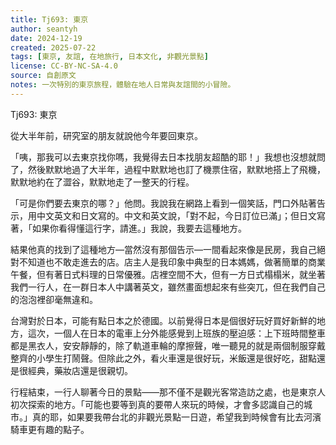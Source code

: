 ```yaml
---
title: Tj693: 東京
author: seantyh
date: 2024-12-19
created: 2025-07-22
tags: [東京, 友誼, 在地旅行, 日本文化, 非觀光景點]
license: CC-BY-NC-SA-4.0
source: 自創原文
notes: 一次特別的東京旅程，體驗在地人日常與友誼間的小冒險。
---
```

Tj693: 東京 

從大半年前，研究室的朋友就說他今年要回東京。

「咦，那我可以去東京找你嗎，我覺得去日本找朋友超酷的耶！」我想也沒想就問了，然後默默地過了大半年，過程中默默地也訂了機票住宿，默默地搭上了飛機，默默地約在了澀谷，默默地走了一整天的行程。

「可是你們要去東京的哪？」他問。我說我在網路上看到一個笑話，門口外貼著告示，用中文英文和日文寫的。中文和英文說，「對不起，今日訂位已滿」；但日文寫著，「如果你看得懂這行字，請進。」我說，我要去這種地方。

結果他真的找到了這種地方—當然沒有那個告示—一間看起來像是民房，我自己絕對不知道也不敢走進去的店。店主人是我印象中典型的日本媽媽，做著簡單的商業午餐，但有著日式料理的日常優雅。店裡空間不大，但有一方日式榻榻米，就坐著我們一行人，在一群日本人中講著英文，雖然畫面想起來有些突兀，但在我們自己的泡泡裡卻毫無違和。

台灣對於日本，可能有點日本之於德國。以前覺得日本是個很好玩好買好新鮮的地方，這次，一個人在日本的電車上分外能感覺到上班族的壓迫感：上下班時間整車都是黑衣人，安安靜靜的，除了軌道車輪的摩擦聲，唯一聽見的就是兩個制服穿戴整齊的小學生打鬧聲。但除此之外，看火車還是很好玩，米飯還是很好吃，甜點還是很經典，藥妝店還是很親切。

行程結束，一行人聊著今日的景點——那不僅不是觀光客常造訪之處，也是東京人初次探索的地方。「可能也要等到真的要帶人來玩的時候，才會多認識自己的城市。」真的耶，如果要我帶台北的非觀光景點一日遊，希望我到時候會有比去河濱騎車更有趣的點子。